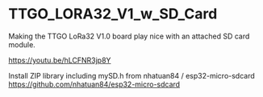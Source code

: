 # TTGO_LORA32_V1_w_SD_Card
Making the TTGO LoRa32 V1.0 board play nice with an attached SD card module.

https://youtu.be/hLCFNR3jp8Y

Install ZIP library including mySD.h from nhatuan84 / esp32-micro-sdcard
https://github.com/nhatuan84/esp32-micro-sdcard
